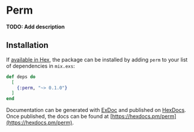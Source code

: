 # Perm

**TODO: Add description**

## Installation

If [available in Hex](https://hex.pm/docs/publish), the package can be installed
by adding `perm` to your list of dependencies in `mix.exs`:

```elixir
def deps do
  [
    {:perm, "~> 0.1.0"}
  ]
end
```

Documentation can be generated with [ExDoc](https://github.com/elixir-lang/ex_doc)
and published on [HexDocs](https://hexdocs.pm). Once published, the docs can
be found at [https://hexdocs.pm/perm](https://hexdocs.pm/perm).

